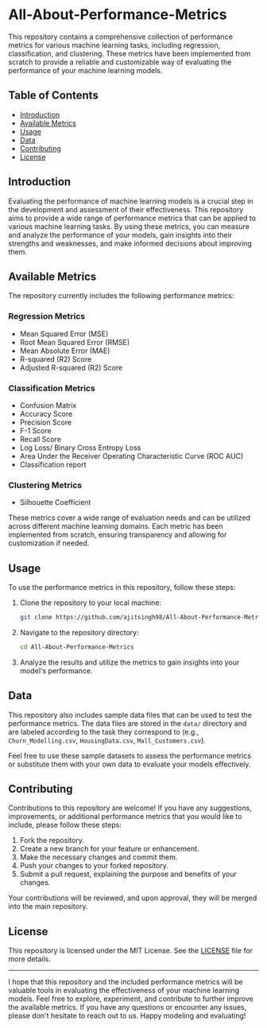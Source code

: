 # All-About-Performance-Metrics
This repository contains a comprehensive collection of performance metrics for various machine learning tasks, including regression, classification, and clustering. These metrics have been implemented from scratch to provide a reliable and customizable way of evaluating the performance of your machine learning models.

## Table of Contents

- [Introduction](#introduction)
- [Available Metrics](#available-metrics)
- [Usage](#usage)
- [Data](#data)
- [Contributing](#contributing)
- [License](#license)

## Introduction

Evaluating the performance of machine learning models is a crucial step in the development and assessment of their effectiveness. This repository aims to provide a wide range of performance metrics that can be applied to various machine learning tasks. By using these metrics, you can measure and analyze the performance of your models, gain insights into their strengths and weaknesses, and make informed decisions about improving them.

## Available Metrics

The repository currently includes the following performance metrics:

### Regression Metrics

- Mean Squared Error (MSE)
- Root Mean Squared Error (RMSE)
- Mean Absolute Error (MAE)
- R-squared (R2) Score
- Adjusted R-squared (R2) Score

### Classification Metrics

- Confusion Matrix 
- Accuracy Score
- Precision Score
- F-1 Score
- Recall Score
- Log Loss/ Binary Cross Entropy Loss
- Area Under the Receiver Operating Characteristic Curve (ROC AUC)
-  Classification report

### Clustering Metrics

- Silhouette Coefficient

These metrics cover a wide range of evaluation needs and can be utilized across different machine learning domains. Each metric has been implemented from scratch, ensuring transparency and allowing for customization if needed. 

## Usage

To use the performance metrics in this repository, follow these steps:

1. Clone the repository to your local machine:

   ```bash
   git clone https://github.com/ajitsingh98/All-About-Performance-Metrics.git
   ```

2. Navigate to the repository directory:

   ```bash
   cd All-About-Performance-Metrics
   ```

3. Analyze the results and utilize the metrics to gain insights into your model's performance.

## Data

This repository also includes sample data files that can be used to test the performance metrics. The data files are stored in the `data/` directory and are labeled according to the task they correspond to (e.g., `Churn_Modelling.csv`, `HousingData.csv`, `Mall_Customers.csv`).

Feel free to use these sample datasets to assess the performance metrics or substitute them with your own data to evaluate your models effectively.

## Contributing

Contributions to this repository are welcome! If you have any suggestions, improvements, or additional performance metrics that you would like to include, please follow these steps:

1. Fork the repository.
2. Create a new branch for your feature or enhancement.
3. Make the necessary changes and commit them.
4. Push your changes to your forked repository.
5. Submit a pull request, explaining the purpose and benefits of your changes.

Your contributions will be reviewed, and upon approval, they will be merged into the main repository.

## License

This repository is licensed under the MIT License. See the [LICENSE](LICENSE) file for more details.

---

I hope that this repository and the included performance metrics will be valuable tools in evaluating the effectiveness of your machine learning models. Feel free to explore, experiment, and contribute to further improve the available metrics. If you have any questions or encounter any issues, please don't hesitate to reach out to us. Happy modeling and evaluating!